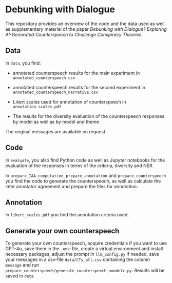 # Debunking with Dialogue

This repository provides an overview of the code and the data used as well as supplementary material of the paper *Debunking with Dialogue? Exploring AI-Generated Counterspeech to Challenge Conspiracy Theories*.

## Data

In `data`, you find: 

- annotated counterspeech results for the main experiment in `annotated_counterspeech.csv`

- annotated counterspeech results for the second experiment in `annotated_counterspeech_narrative.csv` 

- Likert scales used for annotation of counterspeech in `annotation_scales.pdf`

- The results for the diversity evaluation of the counterspeech responses by model as well as by model and theme

The original messages are available on request. 

## Code

In `evaluate`, you also find Python code as well as Jupyter notebooks for the evaluation  of the responses in terms of the criteria, diversity and NER. 

In `prepare_IAA_computation`, `prepare_annotation` and `prepare_counterspeech` you find the code to generate the counterspeech, as well as calculate the inter annotator agreement and prepare the files for annotation. 

## Annotation

In `likert_scales.pdf` you find the annotation criteria used.

## Generate your own counterspeech

To generate your own counterspeech, acquire credentials if you want to use GPT-4o, save them in the `.env`-file, create a virtual environment and install necessary packages, adjust the prompt in `llm_config.py` if needed, save your messages in a csv-file `data/CTs_all.csv` containing the column `message` and run `prepare_counterspeech/generate_counterspeech_<model>.py`. Results will be saved in `data`. 
